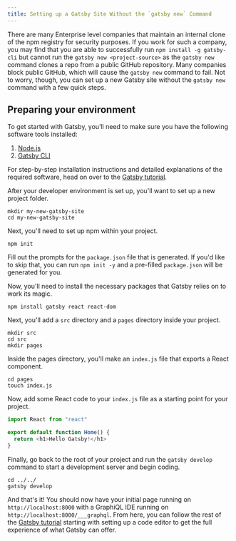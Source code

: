 ```yaml
---
title: Setting up a Gatsby Site Without the `gatsby new` Command
---
```


There are many Enterprise level companies that maintain an internal clone of the npm registry for security purposes. If you work for such a company, you may find that you are able to successfully run `npm install -g gatsby-cli` but cannot run the `gatsby new <project-source>` as the `gatsby new` command clones a repo from a public GitHub repository. Many companies block public GitHub, which will cause the `gatsby new` command to fail. Not to worry, though, you can set up a new Gatsby site without the `gatsby new` command with a few quick steps.

## Preparing your environment

To get started with Gatsby, you’ll need to make sure you have the following software tools installed:

1. [Node.js](/docs/tutorial/part-0/#install-nodejs-for-your-appropriate-operating-system)
2. [Gatsby CLI](/docs/tutorial/part-0/#using-the-gatsby-cli)

For step-by-step installation instructions and detailed explanations of the required software, head on over to the [Gatsby tutorial](/docs/tutorial/part-0/).

After your developer environment is set up, you'll want to set up a new project folder.

```shell
mkdir my-new-gatsby-site
cd my-new-gatsby-site
```

Next, you'll need to set up npm within your project.

```shell
npm init
```

Fill out the prompts for the `package.json` file that is generated. If you'd like to skip that, you can run `npm init -y` and a pre-filled `package.json` will be generated for you.

Now, you'll need to install the necessary packages that Gatsby relies on to work its magic.

```shell
npm install gatsby react react-dom
```

Next, you'll add a `src` directory and a `pages` directory inside your project.

```shell
mkdir src
cd src
mkdir pages
```

Inside the pages directory, you'll make an `index.js` file that exports a React component.

```shell
cd pages
touch index.js
```

Now, add some React code to your `index.js` file as a starting point for your project.

```jsx:title=src/pages/index.js
import React from "react"

export default function Home() {
  return <h1>Hello Gatsby!</h1>
}
```

Finally, go back to the root of your project and run the `gatsby develop` command to start a development server and begin coding.

```shell
cd ../../
gatsby develop
```

And that's it! You should now have your initial page running on `http://localhost:8000` with a GraphiQL IDE running on `http://localhost:8000/___graphql`. From here, you can follow the rest of the [Gatsby tutorial](/docs/tutorial/part-0/#set-up-a-code-editor) starting with setting up a code editor to get the full experience of what Gatsby can offer.

